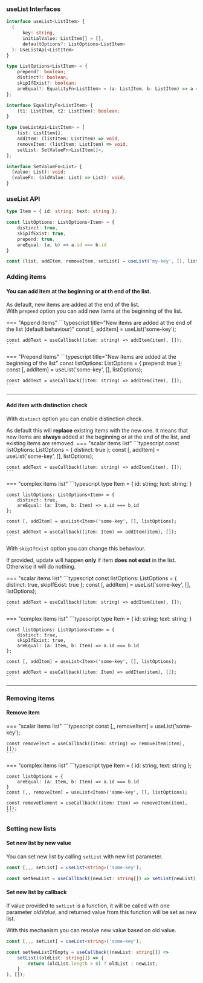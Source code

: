 
### useList Interfaces
```typescript title="useList parameters"
interface useList<ListItem> {
  (
      key: string,
      initialValue: ListItem[] = [],
      defaultOptions?: ListOptions<ListItem>
  ): UseListApi<ListItem>
}

type ListOptions<ListItem> = {
    prepend?: boolean;
    distinct?: boolean;
    skipIfExist?: boolean;
    areEqual?: EqualityFn<ListItem> = (a: ListItem, b: ListItem) => a === b;
};

interface EqualityFn<ListItem> {
    (t1: ListItem, t2: ListItem): boolean;
}
```

```typescript title="useList returned values"
type UseListApi<ListItem> = [
    list: ListItem[],
    addItem: (listItem: ListItem) => void,
    removeItem: (listItem: ListItem) => void,
    setList: SetValueFn<ListItem[]>,
];

interface SetValueFn<List> {
  (value: List): void;
  (valueFn: (oldValue: List) => List): void;
}
```

### useList API
```typescript
type Item = { id: string; text: string };

const listOptions: ListOptions<Item> = {
    distinct: true,
    skipIfExist: true,
    prepend: true,
    areEqual: (a, b) => a.id === b.id
}

const [list, addItem, removeItem, setList] = useList('my-key', [], listOptions);
```

### Adding items

#### You can add item at the beginning or at th end of the list. 
As default, new items are added at the end of the list.<br/>
With `prepend` option you can add new items at the beginning of the list.


=== "Append items"
    ```typescript title="New items are added at the end of the list (default behaviour)"
    const [, addItem] = useList<string>('some-key');
    
    const addText = useCallback((item: string) => addItem(item), []);
    ```
=== "Prepend items"
    ```typescript title="New items are added at the beginning of the list"
    const listOptions: ListOptions<string> = { prepend: true };
    const [, addItem] = useList<string>('some-key', [], listOptions);
    
    const addText = useCallback((item: string) => addItem(item), []);
    ```

---
#### Add item with distinction check
With `distinct` option you can enable distinction check.

As default this will **replace** existing items with the new one. It means that new items are **always** added 
at the beginning or at the end of the list, and existing items are removed.
=== "scalar items list"
    ```typescript
    const listOptions: ListOptions<string> = { distinct: true };
    const [, addItem] = useList<string>('some-key', [], listOptions);
    
    const addText = useCallback((item: string) => addItem(item), []);
    ```
=== "complex items list"
    ```typescript
    type Item = { id: string; text: string; }

    const listOptions: ListOptions<Item> = {
        distinct: true,
        areEqual: (a: Item, b: Item) => a.id === b.id
    };

    const [, addItem] = useList<Item>('some-key', [], listOptions);

    const addText = useCallback((item: Item) => addItem(item), []);
    ```
With `skipIfExist` option you can change this behaviour.

If provided, update will happen **only** if item **does not exist** in the list.<br/>
Otherwise it will do nothing.

=== "scalar items list" 
    ```typescript
    const listOptions: ListOptions<string> = { distinct: true, skipIfExist: true };
    const [, addItem] = useList<string>('some-key', [], listOptions);

    const addText = useCallback((item: string) => addItem(item), []);
    ```
=== "complex items list"
    ```typescript
    type Item = { id: string; text: string; }

    const listOptions: ListOptions<Item> = {
        distinct: true,
        skipIfExist: true,
        areEqual: (a: Item, b: Item) => a.id === b.id
    };

    const [, addItem] = useList<Item>('some-key', [], listOptions);

    const addText = useCallback((item: Item) => addItem(item), []);
    ```

---
### Removing items
#### Remove item

=== "scalar items list"
    ```typescript
    const [,, removeItem] = useList<string>('some-key');
    
    const removeText = useCallback((item: string) => removeItem(item), []);
    ```
=== "complex items list"
    ```typescript
    type Item = { id: string, text: string };
    
    const listOptions = {
        areEqual: (a: Item, b: Item) => a.id === b.id
    }
    const [,, removeItem] = useList<Item>('some-key', [], listOptions);
    
    const removeElement = useCallback((item: Item) => removeItem(item), []);
    ```

### Setting new lists
#### Set new list by new value
You can set new list by calling `setList` with new list parameter.
```typescript
const [,,, setList] = useList<string>('some-key');

const setNewList = useCallback((newList: string[]) => setList(newList), []);
```
#### Set new list by callback
If value provided to `setList` is a function, it will be called with one parameter _oldValue_, 
and returned value from this function will be set as new list. 

With this mechanism you can resolve new value based on old value.
```typescript
const [,,, setList] = useList<string>('some-key');

const setNewListIfEmpty = useCallback((newList: string[]) => 
    setList((oldList: string[]) => {
        return (oldList.length > 0) ? oldList : newList;
    }
), []);
```